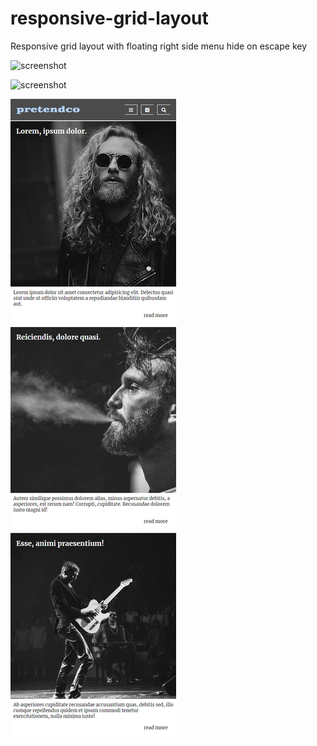 # responsive-grid-layout
Responsive grid layout with floating right side menu hide on escape key

![screenshot](Screenshot-2.png)

![screenshot](Screenshot-3.png)

![screenshot](Screenshot_1.png)
